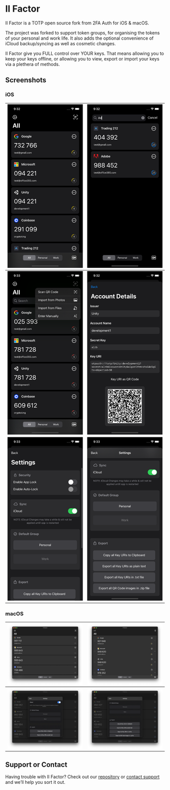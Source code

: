 # II Factor

II Factor is a TOTP open source fork from 2FA Auth for iOS & macOS.

The project was forked to support token groups, for organising the tokens of your personal and work life. It also adds the optional convenience of iCloud backup/syncing as well as cosmetic changes.

II Factor give you FULL control over YOUR keys. That means allowing you to keep your keys offline, or allowing you to view, export or import your keys via a plethera of methods.

## Screenshots
### iOS
| ![](https://github.com/Plus1XP/II-Factor/blob/master/images/ios1.png)| ![](https://github.com/Plus1XP/II-Factor/blob/master/images/ios2.png)|
|---------------------|---------------------|
| ![](https://github.com/Plus1XP/II-Factor/blob/master/images/ios3.png)| ![](https://github.com/Plus1XP/II-Factor/blob/master/images/ios4.png)|
| ![](https://github.com/Plus1XP/II-Factor/blob/master/images/ios5.png)| ![](https://github.com/Plus1XP/II-Factor/blob/master/images/ios6.png)|

### macOS
| ![](https://github.com/Plus1XP/II-Factor/blob/master/images/macos1.png)| ![](https://github.com/Plus1XP/II-Factor/blob/master/images/macos2.png)|
|-----------------------|-----------------------|
| ![](https://github.com/Plus1XP/II-Factor/blob/master/images/macos3.png)| ![](https://github.com/Plus1XP/II-Factor/blob/master/images/macos4.png)|

## Support or Contact

Having trouble with II Factor? Check out our [repository](https://github.com/Plus1XP/II-Factor/) or [contact support](mailto:evlbrains@protonmail.ch) and we’ll help you sort it out.
